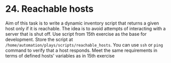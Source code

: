 # 24. Reachable hosts

Aim of this task is to write a dynamic inventory script that returns a given host only if it is reachable. 
The idea is to avoid attempts of interacting with a server that is shut off. 
Use script from 15th exercise as the base for development. 
Store the script at `/home/automation/plays/scripts/reachable_hosts`. 
You can use `ssh` or `ping` command to verify that a host responds.
Meet the same requirements in terms of defined hosts' variables as in 15th exercise
